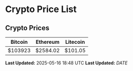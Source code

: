 # Crypto Price List

## Crypto Prices
| Bitcoin | Ethereum | Litecoin |
| ------- | -------- | -------- |
| $103923 | $2584.02 | $101.05 |
**Last Updated:** 2025-05-16 18:48 UTC
**Last Updated:** $DATE$
